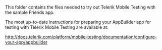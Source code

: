 This folder contains the files needed to try out Telerik Mobile Testing with the
sample Friends app.

The most up-to-date instructions for preparing your AppBuilder app for testing with
Telerik Mobile Testing are available at:

http://docs.telerik.com/platform/mobile-testing/documentation/configure-your-app/appbuilder

